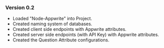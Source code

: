 

### Version 0.2

- Loaded "Node-Appwrite" into Project.
- Created naming system of databases.
- Created client side endpoints with Appwrite attributes.
- Created server side endpoints (with API Key) with Appwrite attributes.
- Created the Question Attribute configurations.